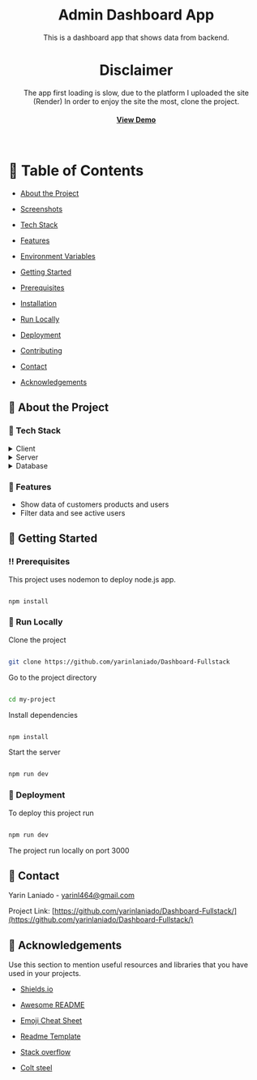 <div align="center">

<h1>Admin Dashboard App</h1>

<p>
This is a dashboard app that shows data from backend.


# Disclaimer
The app first loading is slow, due to the platform I uploaded the site (Render)
In order to enjoy the site the most, clone the project.



<h4>

<a href="https://dashboard-frontend-m1q2.onrender.com/">View Demo</a>


</h4>

</div>

<br />

<!-- Table of Contents -->

#  :notebook_with_decorative_cover: Table of Contents

- [About the Project](#star2-about-the-project)

* [Screenshots](#camera-screenshots)

* [Tech Stack](#space_invader-tech-stack)

* [Features](#dart-features)

* [Environment Variables](#key-environment-variables)

- [Getting Started](#toolbox-getting-started)

* [Prerequisites](#bangbang-prerequisites)

* [Installation](#gear-installation)

* [Run Locally](#running-run-locally)

* [Deployment](#triangular_flag_on_post-deployment)


- [Contributing](#wave-contributing)



- [Contact](#handshake-contact)

- [Acknowledgements](#gem-acknowledgements)

<!-- About the Project -->

##  :star2: About the Project



<!-- TechStack -->

###  :space_invader: Tech Stack

<details>

<summary>Client</summary>

<ul>


<li><a href="https://nodejs.org/en/">node.js</a></li>

<li><a href="https://reactjs.org/">React.js</a></li>

<li><a href="https://mui.com/">MUI </a></li>
</ul>
 
</details>
<details>

<summary>Server</summary>

<ul>

<li><a href="https://expressjs.com/">Express.js</a></li>


</ul>

</details>

<details>

<summary>Database</summary>

<ul>

<li><a href="https://www.mongodb.com/">MongoDB</a></li>

</ul>

</details>



<!-- Features -->

###  :dart: Features

- Show data of customers products and users
- Filter data and see active users


<!-- Color Reference -->


<!-- Getting Started -->

##  :toolbox: Getting Started

<!-- Prerequisites -->

###  :bangbang: Prerequisites

This project uses nodemon to deploy node.js app.

```bash

npm install

```

<!-- Installation -->





<!-- Run Locally -->

###  :running: Run Locally

Clone the project

```bash

git clone https://github.com/yarinlaniado/Dashboard-Fullstack

```

Go to the project directory

```bash

cd my-project

```

Install dependencies

```bash

npm install

```

Start the server

```bash

npm run dev

```

<!-- Deployment -->

###  :triangular_flag_on_post: Deployment

To deploy this project run

```bash

npm run dev

```
The project run locally on port 3000






##  :handshake: Contact

Yarin Laniado - yarinl464@gmail.com

Project Link: [https://github.com/yarinlaniado/Dashboard-Fullstack/](https://github.com/yarinlaniado/Dashboard-Fullstack/)

<!-- Acknowledgments -->

##  :gem: Acknowledgements

Use this section to mention useful resources and libraries that you have used in your projects.

- [Shields.io](https://shields.io/)

- [Awesome README](https://github.com/matiassingers/awesome-readme)

- [Emoji Cheat Sheet](https://github.com/ikatyang/emoji-cheat-sheet/blob/master/README.md#travel--places)

- [Readme Template](https://github.com/othneildrew/Best-README-Template)

- [Stack overflow](https://stackoverflow.com/)
- [Colt steel](https://www.udemy.com/user/coltsteele/)


